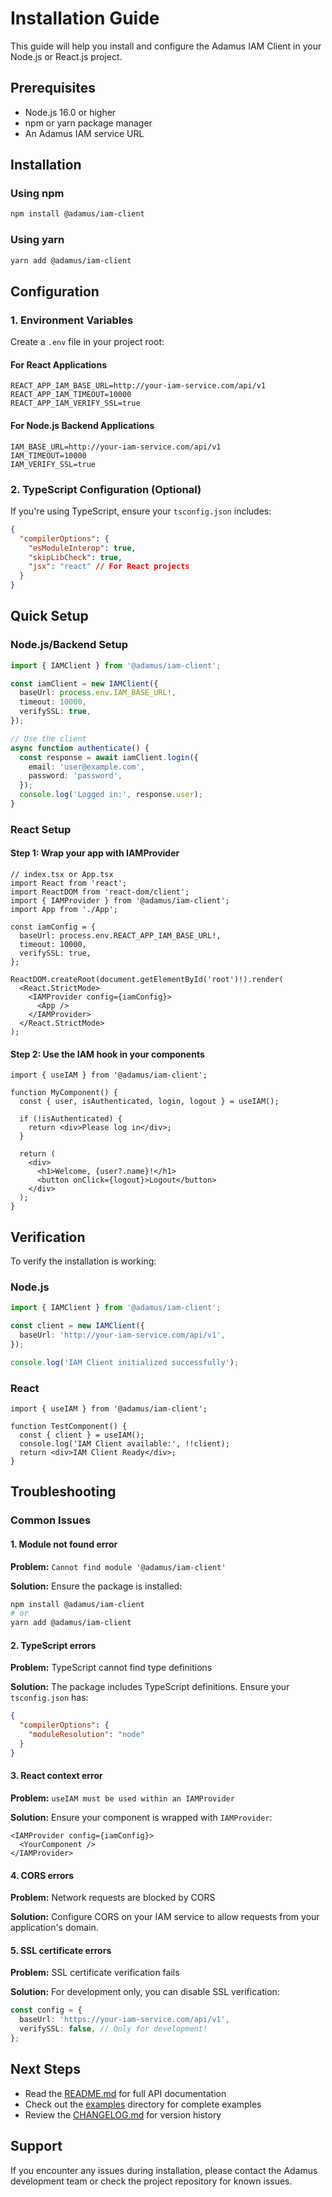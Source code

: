 # Installation Guide

This guide will help you install and configure the Adamus IAM Client in your Node.js or React.js project.

## Prerequisites

- Node.js 16.0 or higher
- npm or yarn package manager
- An Adamus IAM service URL

## Installation

### Using npm

```bash
npm install @adamus/iam-client
```

### Using yarn

```bash
yarn add @adamus/iam-client
```

## Configuration

### 1. Environment Variables

Create a `.env` file in your project root:

#### For React Applications

```env
REACT_APP_IAM_BASE_URL=http://your-iam-service.com/api/v1
REACT_APP_IAM_TIMEOUT=10000
REACT_APP_IAM_VERIFY_SSL=true
```

#### For Node.js Backend Applications

```env
IAM_BASE_URL=http://your-iam-service.com/api/v1
IAM_TIMEOUT=10000
IAM_VERIFY_SSL=true
```

### 2. TypeScript Configuration (Optional)

If you're using TypeScript, ensure your `tsconfig.json` includes:

```json
{
  "compilerOptions": {
    "esModuleInterop": true,
    "skipLibCheck": true,
    "jsx": "react" // For React projects
  }
}
```

## Quick Setup

### Node.js/Backend Setup

```typescript
import { IAMClient } from '@adamus/iam-client';

const iamClient = new IAMClient({
  baseUrl: process.env.IAM_BASE_URL!,
  timeout: 10000,
  verifySSL: true,
});

// Use the client
async function authenticate() {
  const response = await iamClient.login({
    email: 'user@example.com',
    password: 'password',
  });
  console.log('Logged in:', response.user);
}
```

### React Setup

#### Step 1: Wrap your app with IAMProvider

```tsx
// index.tsx or App.tsx
import React from 'react';
import ReactDOM from 'react-dom/client';
import { IAMProvider } from '@adamus/iam-client';
import App from './App';

const iamConfig = {
  baseUrl: process.env.REACT_APP_IAM_BASE_URL!,
  timeout: 10000,
  verifySSL: true,
};

ReactDOM.createRoot(document.getElementById('root')!).render(
  <React.StrictMode>
    <IAMProvider config={iamConfig}>
      <App />
    </IAMProvider>
  </React.StrictMode>
);
```

#### Step 2: Use the IAM hook in your components

```tsx
import { useIAM } from '@adamus/iam-client';

function MyComponent() {
  const { user, isAuthenticated, login, logout } = useIAM();

  if (!isAuthenticated) {
    return <div>Please log in</div>;
  }

  return (
    <div>
      <h1>Welcome, {user?.name}!</h1>
      <button onClick={logout}>Logout</button>
    </div>
  );
}
```

## Verification

To verify the installation is working:

### Node.js

```typescript
import { IAMClient } from '@adamus/iam-client';

const client = new IAMClient({
  baseUrl: 'http://your-iam-service.com/api/v1',
});

console.log('IAM Client initialized successfully');
```

### React

```tsx
import { useIAM } from '@adamus/iam-client';

function TestComponent() {
  const { client } = useIAM();
  console.log('IAM Client available:', !!client);
  return <div>IAM Client Ready</div>;
}
```

## Troubleshooting

### Common Issues

#### 1. Module not found error

**Problem:** `Cannot find module '@adamus/iam-client'`

**Solution:** Ensure the package is installed:
```bash
npm install @adamus/iam-client
# or
yarn add @adamus/iam-client
```

#### 2. TypeScript errors

**Problem:** TypeScript cannot find type definitions

**Solution:** The package includes TypeScript definitions. Ensure your `tsconfig.json` has:
```json
{
  "compilerOptions": {
    "moduleResolution": "node"
  }
}
```

#### 3. React context error

**Problem:** `useIAM must be used within an IAMProvider`

**Solution:** Ensure your component is wrapped with `IAMProvider`:
```tsx
<IAMProvider config={iamConfig}>
  <YourComponent />
</IAMProvider>
```

#### 4. CORS errors

**Problem:** Network requests are blocked by CORS

**Solution:** Configure CORS on your IAM service to allow requests from your application's domain.

#### 5. SSL certificate errors

**Problem:** SSL certificate verification fails

**Solution:** For development only, you can disable SSL verification:
```typescript
const config = {
  baseUrl: 'https://your-iam-service.com/api/v1',
  verifySSL: false, // Only for development!
};
```

## Next Steps

- Read the [README.md](README.md) for full API documentation
- Check out the [examples](examples/) directory for complete examples
- Review the [CHANGELOG.md](CHANGELOG.md) for version history

## Support

If you encounter any issues during installation, please contact the Adamus development team or check the project repository for known issues.
